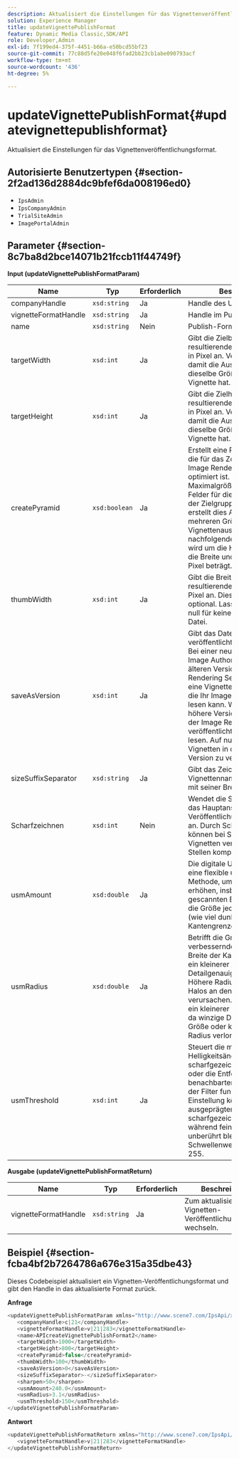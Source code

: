 ```yaml
---
description: Aktualisiert die Einstellungen für das Vignettenveröffentlichungsformat.
solution: Experience Manager
title: updateVignettePublishFormat
feature: Dynamic Media Classic,SDK/API
role: Developer,Admin
exl-id: 7f199ed4-375f-4451-b66a-e50bcd55bf23
source-git-commit: 77c88d5fe20e048f6fad2bb23cb1abe090793acf
workflow-type: tm+mt
source-wordcount: '436'
ht-degree: 5%

---
```


# updateVignettePublishFormat{#updatevignettepublishformat}

Aktualisiert die Einstellungen für das Vignettenveröffentlichungsformat.

## Autorisierte Benutzertypen {#section-2f2ad136d2884dc9bfef6da008196ed0}

* `IpsAdmin`
* `IpsCompanyAdmin`
* `TrialSiteAdmin`
* `ImagePortalAdmin`

## Parameter {#section-8c7ba8d2bce14071b21fccb11f44749f}

**Input (updateVignettePublishFormatParam)**

| Name | Typ | Erforderlich | Beschreibung |
|---|---|---|---|
| companyHandle | `xsd:string` | Ja | Handle des Unternehmens. |
| vignetteFormatHandle | `xsd:string` | Ja | Handle im Publish-Format. |
| name | `xsd:string` | Nein | Publish-Formatname. |
| targetWidth | `xsd:int` | Ja | Gibt die Zielbreite der resultierenden Vignettenansicht in Pixel an. Verwenden Sie null, damit die Ausgabemignette dieselbe Größe wie die primäre Vignette hat. |
| targetHeight | `xsd:int` | Ja | Gibt die Zielhöhe der resultierenden Vignettenansicht in Pixel an. Verwenden Sie null, damit die Ausgabemignette dieselbe Größe wie die primäre Vignette hat. |
| createPyramid | `xsd:boolean` | Ja | Erstellt eine Pyramidenvignette, die für das Zoomen auf dem Image Rendering-Server optimiert ist. Beginnend mit der Maximalgröße, die durch die Felder für die Vignettengröße der Zielgruppe festgelegt wird, erstellt dies Ansichten mit mehreren Größen in einer Vignettenausgabedatei. Jede nachfolgende Anzeigegröße wird um die Hälfte reduziert, bis die Breite und Höhe 128 x 128 Pixel beträgt. |
| thumbWidth | `xsd:int` | Ja | Gibt die Breite jeder resultierenden Miniaturansicht in Pixel an. Diese Einstellung ist optional. Lassen Sie den Wert null für keine Miniaturansicht-Datei. |
| saveAsVersion | `xsd:int` | Ja | Gibt das Dateiformat für die veröffentlichten Vignetten an. Bei einer neuen Version von Image Authoring und einer älteren Version des Image Rendering Server müssen Sie eine Vignettenversion angeben, die Ihr ImageRendering Server lesen kann. Wenn Sie eine höhere Version angeben, kann der Image Rendering-Server die veröffentlichten Vignetten nicht lesen. Auf null setzen, um Vignetten in der neuesten Version zu veröffentlichen. |
| sizeSuffixSeparator | `xsd:string` | Ja | Gibt das Zeichen an, das den Vignettennamen und das Suffix mit seiner Breite trennt. |
| Scharfzeichnen | `xsd:int` | Nein | Wendet die Scharfzeichnung auf das Hauptansichtsbild für jede Veröffentlichungsvignettengröße an. Durch Scharfzeichnen können bei Skalierung der Vignetten verschwommene Stellen kompensiert werden. |
| usmAmount | `xsd:double` | Ja | Die digitale Unschärfemaske ist eine flexible und leistungsstarke Methode, um die Schärfe zu erhöhen, insbesondere bei gescannten Bildern. Dies steuert die Größe jedes Überschießens (wie viel dunkler und heller die Kantengrenzen werden). |
| usmRadius | `xsd:double` | Ja | Betrifft die Größe der zu verbessernden Kanten oder die Breite der Kantenrimen, sodass ein kleinerer Radius die Detailgenauigkeit vergrößert. Höhere Radiuswerte können Halos an den Kanten verursachen. Für feine Details ist ein kleinerer Radius erforderlich, da winzige Details derselben Größe oder kleiner als der Radius verloren gehen. |
| usmThreshold | `xsd:int` | Ja | Steuert die minimale Helligkeitsänderung, die scharfgezeichnet werden soll, oder die Entfernung zwischen benachbarten Tonwerten, bevor der Filter funktioniert. Mit dieser Einstellung können ausgeprägtere Kanten scharfgezeichnet werden, während feinere Kanten unberührt bleiben. Der zulässige Schwellenwert beträgt 0 bis 255. |

**Ausgabe (updateVignettePublishFormatReturn)**

| Name | Typ | Erforderlich | Beschreibung |
|---|---|---|---|
| vignetteFormatHandle | `xsd:string` | Ja | Zum aktualisierten Vignetten-Veröffentlichungsformat wechseln. |

## Beispiel {#section-fcba4bf2b7264786a676e315a35dbe43}

Dieses Codebeispiel aktualisiert ein Vignetten-Veröffentlichungsformat und gibt den Handle in das aktualisierte Format zurück.

**Anfrage**

```java
<updateVignettePublishFormatParam xmlns="http://www.scene7.com/IpsApi/xsd/2008-01-15">
   <companyHandle>c|21</companyHandle>
   <vignetteFormatHandle>v|21|283</vignetteFormatHandle>
   <name>APIcreateVignettePublishFormat2</name>
   <targetWidth>1000</targetWidth>
   <targetHeight>800</targetHeight>
   <createPyramid>false</createPyramid>
   <thumbWidth>100</thumbWidth>
   <saveAsVersion>0</saveAsVersion>
   <sizeSuffixSeparator>-</sizeSuffixSeparator>
   <sharpen>50</sharpen>
   <usmAmount>240.0</usmAmount>
   <usmRadius>3.1</usmRadius>
   <usmThreshold>150</usmThreshold>
</updateVignettePublishFormatParam>
```

**Antwort**

```java
<updateVignettePublishFormatReturn xmlns="http://www.scene7.com/IpsApi/xsd/2008-01-15">
   <vignetteFormatHandle>v|21|283</vignetteFormatHandle>
</updateVignettePublishFormatReturn>
```
